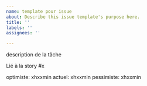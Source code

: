 ```yaml
---
name: template pour issue
about: Describe this issue template's purpose here.
title: ''
labels: ''
assignees: ''

---
```


description de la tâche

Lié à la story #x

optimiste: xhxxmin
actuel: xhxxmin
pessimiste: xhxxmin
